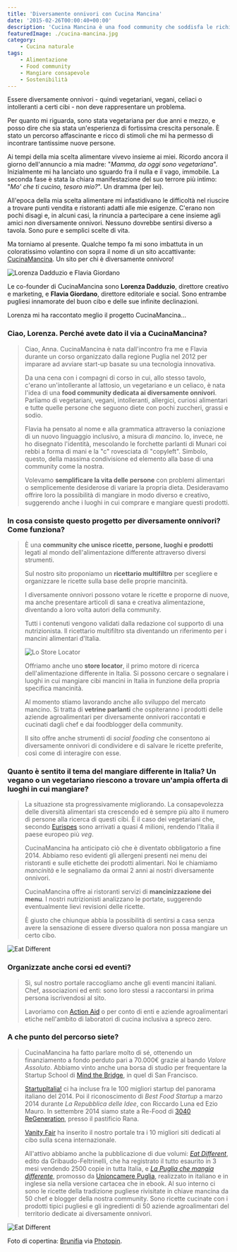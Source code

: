```yaml
---
title: 'Diversamente onnivori con Cucina Mancina'
date: '2015-02-26T00:00:40+00:00'
description: 'Cucina Mancina è una food community che soddisfa le richieste e le esigenze di tutti coloro che mangiano differente, per scelta o per necessità.'
featuredImage: ./cucina-mancina.jpg
category:
    - Cucina naturale
tags:
    - Alimentazione
    - Food community
    - Mangiare consapevole
    - Sostenibilità
---
```



Essere diversamente onnivori - quindi vegetariani, vegani, celiaci o intolleranti a certi cibi - non deve rappresentare un problema.

Per quanto mi riguarda, sono stata vegetariana per due anni e mezzo, e posso dire che sia stata un'esperienza di fortissima crescita personale. È stato un percorso affascinante e ricco di stimoli che mi ha permesso di incontrare tantissime nuove persone.

Ai tempi della mia scelta alimentare vivevo insieme ai miei. Ricordo ancora il giorno dell'annuncio a mia madre: "*Mamma, da oggi sono vegetariana*".
Inizialmente mi ha lanciato uno sguardo fra il nulla e il vago, immobile. La seconda fase è stata la chiara manifestazione del suo terrore più intimo: "*Mo' che ti cucino, tesoro mio?*". Un dramma (per lei).

All'epoca della mia scelta alimentare mi infastidivano le difficoltà nel riuscire a trovare punti vendita e ristoranti adatti alle mie esigenze. C'erano non pochi disagi e, in alcuni casi, la rinuncia a partecipare a cene insieme agli amici *non* diversamente onnivori.
Nessuno dovrebbe sentirsi diverso a tavola. Sono pure e semplici scelte di vita.

Ma torniamo al presente. Qualche tempo fa mi sono imbattuta in un coloratissimo volantino con sopra il nome di un sito accattivante: [CucinaMancina](http://www.cucinamancina.com). Un sito per chi è diversamente onnivoro!

![Lorenza Dadduzio e Flavia Giordano](./dadduzio-giordano.jpg)

Le co-founder di CucinaMancina sono **Lorenza Dadduzio**, direttore creativo e marketing, e **Flavia Giordano**, direttore editoriale e social. Sono entrambe pugliesi innamorate del buon cibo e delle sue infinite declinazioni.

Lorenza mi ha raccontato meglio il progetto CucinaMancina...

### Ciao, Lorenza. Perché avete dato il via a CucinaMancina?

> Ciao, Anna. CucinaMancina è nata dall'incontro fra me e Flavia durante un corso organizzato dalla regione Puglia nel 2012 per imparare ad avviare start-up basate su una tecnologia innovativa.
>
> Da una cena con i compagni di corso in cui, allo stesso tavolo, c'erano un'intollerante al lattosio, un vegetariano e un celiaco, è nata l'idea di una **food community dedicata ai diversamente onnivori**. Parliamo di vegetariani, vegani, intolleranti, allergici, curiosi alimentari e tutte quelle persone che seguono diete con pochi zuccheri, grassi e sodio.
>
> Flavia ha pensato al nome e alla grammatica attraverso la coniazione di un nuovo linguaggio inclusivo, a misura di *mancino*. Io, invece, ne ho disegnato l'identità, mescolando le forchette parlanti di Munari coi rebbi a forma di mani e la "c" rovesciata di "copyleft". Simbolo, questo, della massima condivisione ed elemento alla base di una community come la nostra.
>
> Volevamo **semplificare la vita delle persone** con problemi alimentari o semplicemente desiderose di variare la propria dieta. Desideravamo offrire loro la possibilità di mangiare in modo diverso e creativo, suggerendo anche i luoghi in cui comprare e mangiare questi prodotti.

### In cosa consiste questo progetto per diversamente onnivori? Come funziona?

> È una **community che unisce ricette, persone, luoghi e prodotti** legati al mondo dell'alimentazione differente attraverso diversi strumenti.
>
> Sul nostro sito proponiamo un **ricettario multifiltro** per scegliere e organizzare le ricette sulla base delle proprie mancinità.
>
> I diversamente onnivori possono votare le ricette e proporne di nuove, ma anche presentare articoli di sana e creativa alimentazione, diventando a loro volta autori della community.
>
> Tutti i contenuti vengono validati dalla redazione col supporto di una nutrizionista. Il ricettario multifiltro sta diventando un riferimento per i mancini alimentari d'Italia.
>
> ![Lo Store Locator](./store-locator.jpg)
>
> Offriamo anche uno **store locator**, il primo motore di ricerca dell'alimentazione differente in Italia. Si possono cercare o segnalare i luoghi in cui mangiare cibi mancini in Italia in funzione della propria specifica mancinità.
>
> Al momento stiamo lavorando anche allo sviluppo del mercato mancino. Si tratta di **vetrine parlanti** che ospiteranno i prodotti delle aziende agroalimentari per diversamente onnivori raccontati e cucinati dagli chef e dai foodblogger della community.
>
> Il sito offre anche strumenti di *social fooding* che consentono ai diversamente onnivori di condividere e di salvare le ricette preferite, così come di interagire con esse.

### Quanto è sentito il tema del mangiare differente in Italia? Un vegano o un vegetariano riescono a trovare un'ampia offerta di luoghi in cui mangiare?

> La situazione sta progressivamente migliorando. La consapevolezza delle diversità alimentari sta crescendo ed è sempre più alto il numero di persone alla ricerca di questi cibi. È il caso dei vegetariani che, secondo [Eurispes](http://www.eurispes.eu) sono arrivati a quasi 4 milioni, rendendo l'Italia il paese europeo più *veg*.
>
> CucinaMancina ha anticipato ciò che è diventato obbligatorio a fine 2014. Abbiamo reso evidenti gli allergeni presenti nei menu dei ristoranti e sulle etichette dei prodotti alimentari. Noi le chiamiamo *mancinità* e le segnaliamo da ormai 2 anni ai nostri diversamente onnivori.
>
> CucinaMancina offre ai ristoranti servizi di **mancinizzazione dei menu**. I nostri nutrizionisti analizzano le portate, suggerendo eventualmente lievi revisioni delle ricette.
>
> È giusto che chiunque abbia la possibilità di sentirsi a casa senza avere la sensazione di essere diverso qualora non possa mangiare un certo cibo.

![Eat Different](./assaggio-1.jpg)

### Organizzate anche corsi ed eventi?

> Sì, sul nostro portale raccogliamo anche gli eventi mancini italiani. Chef, associazioni ed enti: sono loro stessi a raccontarsi in prima persona iscrivendosi al sito.
>
> Lavoriamo con [Action Aid](http://www.actionaid.it/) o per conto di enti e aziende agroalimentari etiche nell'ambito di laboratori di cucina inclusiva a spreco zero.

### A che punto del percorso siete?

> CucinaMancina ha fatto parlare molto di sé, ottenendo un finanziamento a fondo perduto pari a 70.000€ grazie al bando *Valore Assoluto*. Abbiamo vinto anche una borsa di studio per frequentare la Startup School di [Mind the Bridge](http://mindthebridge.org), in quel di San Francisco.
>
> [StartupItalia!](http://startupitalia.eu) ci ha incluse fra le 100 migliori startup del panorama italiano del 2014. Poi il riconoscimento di *Best Food Startup* a marzo 2014 durante *La Repubblica delle Idee*, con Riccardo Luna ed Ezio Mauro. In settembre 2014 siamo state a Re-Food di [3040 ReGeneration](http://www.3enta4anta.it), presso il pastificio Rana.
>
> [Vanity Fair](http://www.vanityfair.it) ha inserito il nostro portale tra i 10 migliori siti dedicati al cibo sulla scena internazionale.
>
> All'attivo abbiamo anche la pubblicazione di due volumi: [*Eat Different*](http://www.iodonna.it/casa/ricette-cucina/2014/eat-different-libro-ricette-chi-mangia-diversamente-401884973471.shtml), edito da Gribaudo-Feltrinelli, che ha registrato il tutto esaurito in 3 mesi vendendo 2500 copie in tutta Italia, e [*La Puglia che mangia differente*](http://www.cucinamancina.com/posts.php?id=68&titolo=la-puglia-che-mangia-differente), promosso da [Unioncamere Puglia](http://www.unioncamerepuglia.it), realizzato in italiano e in inglese sia nella versione cartacea che in ebook. Al suo interno ci sono le ricette della tradizione pugliese rivisitate in chiave mancina da 50 chef e blogger della nostra community. Sono ricette cucinate con i prodotti tipici pugliesi e gli ingredienti di 50 aziende agroalimentari del territorio dedicate ai diversamente onnivori.

![Eat Different](./assaggio-2.jpg)

Foto di copertina: [Brunifia](http://www.flickr.com/photos/23769126@N07/5860611964) via [Photopin](http://photopin.com).
